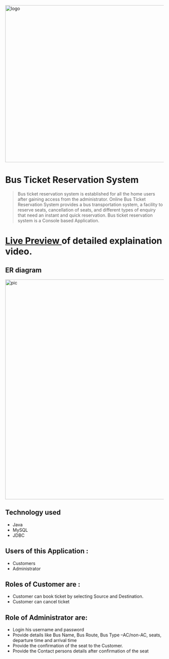 <img width="1000" height="500" alt="logo" src = "https://user-images.githubusercontent.com/90348363/221415933-5c52e9e5-9912-4747-8ded-8648a7a8ba9c.png">

# Bus Ticket Reservation System

> Bus ticket reservation system is established for all the home users after gaining access from the administrator. Online Bus Ticket Reservation System provides a bus transportation system, a facility to reserve seats, cancellation of seats, and different types of enquiry that need an instant and quick reservation.
> Bus ticket reservation system is a Console based Application.

# [ Live Preview ](https://drive.google.com/file/d/1bbn4JBgGA4eLhT2uzVsrmUG6E26BoOV1/view?usp=sharing) of detailed explaination video. 

## ER diagram
<img width="800" height="700" alt="pic" src="https://user-images.githubusercontent.com/90348363/221415866-275fa807-fcf5-4bad-824a-c8d61f2b1b4a.png">

## Technology used 

- Java
- MySQL
- JDBC

## Users of this Application :

- Customers
- Administrator

## Roles of Customer are :

- Customer can book ticket by selecting Source and Destination.
- Customer can cancel ticket

## Role of Administrator are:

- Login his username and password
- Provide details like Bus Name, Bus Route, Bus Type –AC/non-AC, seats, departure time and arrival time
- Provide the confirmation of the seat to the Customer.
- Provide the Contact persons details after confirmation of the seat

